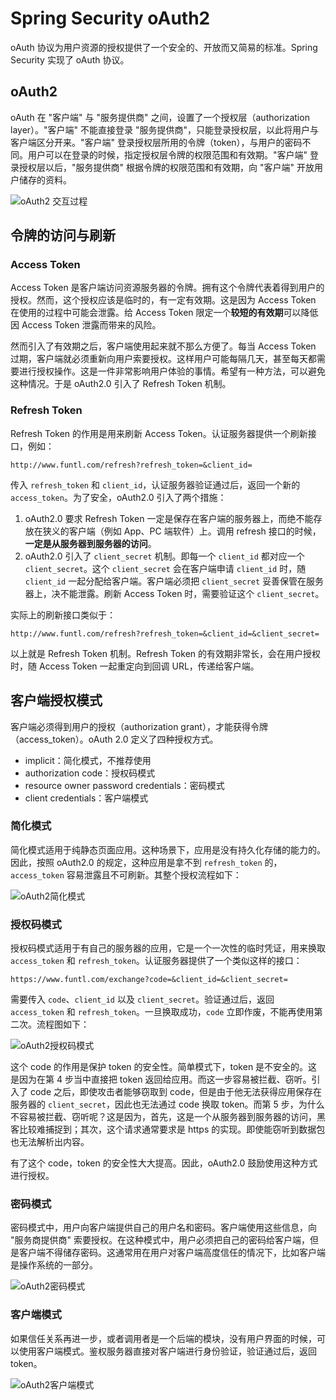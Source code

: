 # Spring Security oAuth2

oAuth 协议为用户资源的授权提供了一个安全的、开放而又简易的标准。Spring Security 实现了 oAuth 协议。

## oAuth2

oAuth 在 "客户端" 与 "服务提供商" 之间，设置了一个授权层（authorization layer）。"客户端" 不能直接登录 "服务提供商"，只能登录授权层，以此将用户与客户端区分开来。"客户端" 登录授权层所用的令牌（token），与用户的密码不同。用户可以在登录的时候，指定授权层令牌的权限范围和有效期。"客户端" 登录授权层以后，"服务提供商" 根据令牌的权限范围和有效期，向 "客户端" 开放用户储存的资料。

![oAuth2 交互过程](https://cdn.jsdelivr.net/gh/chanshiyucx/yoi/2019/oAuth2交互过程.png)

## 令牌的访问与刷新

### Access Token

Access Token 是客户端访问资源服务器的令牌。拥有这个令牌代表着得到用户的授权。然而，这个授权应该是临时的，有一定有效期。这是因为 Access Token 在使用的过程中可能会泄露。给 Access Token 限定一个**较短的有效期**可以降低因 Access Token 泄露而带来的风险。

然而引入了有效期之后，客户端使用起来就不那么方便了。每当 Access Token 过期，客户端就必须重新向用户索要授权。这样用户可能每隔几天，甚至每天都需要进行授权操作。这是一件非常影响用户体验的事情。希望有一种方法，可以避免这种情况。于是 oAuth2.0 引入了 Refresh Token 机制。

### Refresh Token

Refresh Token 的作用是用来刷新 Access Token。认证服务器提供一个刷新接口，例如：

```
http://www.funtl.com/refresh?refresh_token=&client_id=
```

传入 `refresh_token` 和 `client_id`，认证服务器验证通过后，返回一个新的 `access_token`。为了安全，oAuth2.0 引入了两个措施：

1. oAuth2.0 要求 Refresh Token 一定是保存在客户端的服务器上，而绝不能存放在狭义的客户端（例如 App、PC 端软件）上。调用 refresh 接口的时候，**一定是从服务器到服务器的访问**。
2. oAuth2.0 引入了 `client_secret` 机制。即每一个 `client_id` 都对应一个 `client_secret`。这个 `client_secret` 会在客户端申请 `client_id` 时，随 `client_id` 一起分配给客户端。客户端必须把 `client_secret` 妥善保管在服务器上，决不能泄露。刷新 Access Token 时，需要验证这个 `client_secret`。

实际上的刷新接口类似于：

```
http://www.funtl.com/refresh?refresh_token=&client_id=&client_secret=
```

以上就是 Refresh Token 机制。Refresh Token 的有效期非常长，会在用户授权时，随 Access Token 一起重定向到回调 URL，传递给客户端。

## 客户端授权模式

客户端必须得到用户的授权（authorization grant），才能获得令牌（access_token）。oAuth 2.0 定义了四种授权方式。

- implicit：简化模式，不推荐使用
- authorization code：授权码模式
- resource owner password credentials：密码模式
- client credentials：客户端模式

### 简化模式

简化模式适用于纯静态页面应用。这种场景下，应用是没有持久化存储的能力的。因此，按照 oAuth2.0 的规定，这种应用是拿不到 `refresh_token` 的，`access_token` 容易泄露且不可刷新。其整个授权流程如下：

![oAuth2简化模式](https://cdn.jsdelivr.net/gh/chanshiyucx/yoi/2019/oAuth2简化模式.png)

### 授权码模式

授权码模式适用于有自己的服务器的应用，它是一个一次性的临时凭证，用来换取 `access_token` 和 `refresh_token`。认证服务器提供了一个类似这样的接口：

```
https://www.funtl.com/exchange?code=&client_id=&client_secret=
```

需要传入 `code`、`client_id` 以及 `client_secret`。验证通过后，返回 `access_token` 和 `refresh_token`。一旦换取成功，`code` 立即作废，不能再使用第二次。流程图如下：

![oAuth2授权码模式](https://cdn.jsdelivr.net/gh/chanshiyucx/yoi/2019/oAuth2授权码模式.png)

这个 code 的作用是保护 token 的安全性。简单模式下，token 是不安全的。这是因为在第 4 步当中直接把 token 返回给应用。而这一步容易被拦截、窃听。引入了 code 之后，即使攻击者能够窃取到 code，但是由于他无法获得应用保存在服务器的 `client_secret`，因此也无法通过 code 换取 token。而第 5 步，为什么不容易被拦截、窃听呢？这是因为，首先，这是一个从服务器到服务器的访问，黑客比较难捕捉到；其次，这个请求通常要求是 https 的实现。即使能窃听到数据包也无法解析出内容。

有了这个 code，token 的安全性大大提高。因此，oAuth2.0 鼓励使用这种方式进行授权。

### 密码模式

密码模式中，用户向客户端提供自己的用户名和密码。客户端使用这些信息，向 "服务商提供商" 索要授权。在这种模式中，用户必须把自己的密码给客户端，但是客户端不得储存密码。这通常用在用户对客户端高度信任的情况下，比如客户端是操作系统的一部分。

![oAuth2密码模式](https://cdn.jsdelivr.net/gh/chanshiyucx/yoi/2019/oAuth2密码模式.png)

### 客户端模式

如果信任关系再进一步，或者调用者是一个后端的模块，没有用户界面的时候，可以使用客户端模式。鉴权服务器直接对客户端进行身份验证，验证通过后，返回 token。

![oAuth2客户端模式](https://cdn.jsdelivr.net/gh/chanshiyucx/yoi/2019/oAuth2客户端模式.png)
